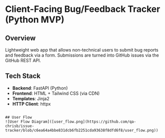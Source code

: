 # Client-Facing Bug/Feedback Tracker (Python MVP)

## Overview
Lightweight web app that allows non-technical users to submit bug reports and feedback via a form. Submissions are turned into GitHub issues via the GitHub REST API.

## Tech Stack
- **Backend**: FastAPI (Python)
- **Frontend**: HTML + Tailwind CSS (via CDN)
- **Templates**: Jinja2
- **HTTP Client**: httpx

```

## User Flow
![User Flow Diagram]([user_flow.png](https://github.com/qa-chrisb/issue-tracker/blob/c6ea64a4bbe831dcb6fb2251cda93638f8dfd6f8/user_flow.png))
